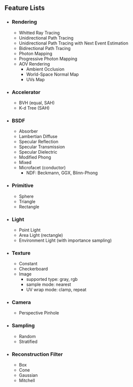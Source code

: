 ## Feature Lists
- ### Rendering
    - Whitted Ray Tracing
    - Unidirectional Path Tracing
    - Unidirectional Path Tracing with Next Event Estimation
    - Bidirectional Path Tracing
    - Photon Mapping
    - Progressive Photon Mapping
    - AOV Rendering
        - Ambient Occlusion
        - World-Space Normal Map
        - UVs Map
- ### Accelerator
    - BVH (equal, SAH)
    - K-d Tree (SAH)
- ### BSDF
    - Absorber
    - Lambertian Diffuse
    - Specular Reflection
    - Specular Transmission
    - Specular Dielectric
    - Modified Phong
    - Mixed
    - Microfacet (conductor)
        - NDF: Beckmann, GGX, Blinn-Phong
- ### Primitive
    - Sphere
    - Triangle
    - Rectangle
- ### Light
    - Point Light
    - Area Light (rectangle)
    - Environment Light (with importance sampling)
- ### Texture
    - Constant
    - Checkerboard
    - Image
        - supported type: gray, rgb
        - sample mode: nearest
        - UV wrap mode: clamp, repeat
- ### Camera
    - Perspective Pinhole
- ### Sampling
    - Random
    - Stratified
- ### Reconstruction Filter
    - Box
    - Cone
    - Gaussian
    - Mitchell